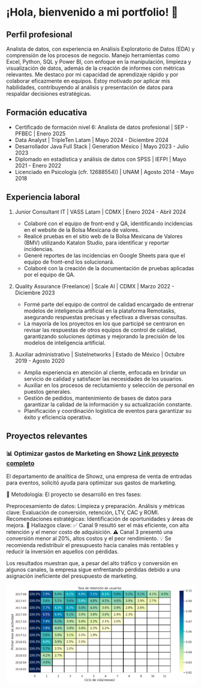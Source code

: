 # ¡Hola, bienvenido a mi portfolio! 👋  

## Perfil profesional 
Analista de datos, con experiencia en Análisis Exploratorio de Datos (EDA) y comprensión de los procesos de negocio. Manejo herramientas como Excel, Python, SQL y Power BI, con enfoque en la manipulación, limpieza y visualización de datos, además de la creación de informes con métricas relevantes. Me destaco por mi capacidad de aprendizaje rápido y por colaborar eficazmente en equipos. Estoy motivado por aplicar mis habilidades, contribuyendo al análisis y presentación de datos para respaldar decisiones estratégicas.

## Formación educativa 
* Certificado de formación nivel 6: Analista de datos profesional | SEP - PFBEC  |  Enero 2025
* Data Analyst  | TripleTen Latam | Mayo 2024 - Diciembre 2024
* Desarrollador Java Full Stack | Generation México | Mayo 2023 - Julio 2023 
* Diplomado en estadística y análisis de datos con SPSS | IEFPI | Mayo 2021 - Enero 2022 
* Licenciado en Psicología (cfr. 12688554)) | UNAM | Agosto 2014 - Mayo 2018

## Experiencia laboral 
1. Junior Consultant IT | VASS Latam | CDMX | Enero 2024 - Abril 2024
    * Colaboré con el equipo de front-end y QA, identificando incidencias en el website de la Bolsa Mexicana de valores. 
    * Realicé pruebas en el sitio web de la Bolsa Mexicana de Valores (BMV) utilizando Katalon Studio, para identificar y reportar incidencias.
    * Generé reportes de las incidencias en Google Sheets para que el equipo de front-end los solucionará.
    * Colaboré con la creación de la documentación de pruebas aplicadas por el equipo de QA.

2. Quality Assurance (Freelance) | Scale AI | CDMX | Marzo 2022 - Diciembre 2023
    * Formé parte del equipo de control de calidad encargado de entrenar modelos de inteligencia artificial en la plataforma Remotasks, asegurando respuestas precisas y efectivas a diversas consultas.
    * La mayoría de los proyectos en los que participé se centraron en revisar las respuestas de otros equipos de control de calidad, garantizando soluciones óptimas y mejorando la precisión de los modelos de inteligencia artificial.

3. Auxiliar administrativo | Sistelnetworks | Estado de México | Octubre 2019 - Agosto 2020
    * Amplia experiencia en atención al cliente, enfocada en brindar un servicio de calidad y satisfacer las necesidades de los usuarios.
    * Auxiliar en los procesos de reclutamiento y selección de personal en puestos generales.
    * Gestión de pedidos, mantenimiento de bases de datos para garantizar la calidad de la información y su actualización constante.
    * Planificación y coordinación logística de eventos para garantizar su éxito y eficiencia operativa.

## Proyectos relevantes

### 📊 Optimizar gastos de Marketing en Showz [Link proyecto completo](https://github.com/Hectorcidps/Portfolio_DA/tree/master/Proyecto%206%20-%20Optimizar%20los%20gastos%20de%20Marketing)

El departamento de analítica de Showz, una empresa de venta de entradas para eventos, solicitó ayuda para optimizar sus gastos de marketing.

🔹 Metodología:
El proyecto se desarrolló en tres fases:

Preprocesamiento de datos: Limpieza y preparación.
Análisis y métricas clave: Evaluación de conversión, retención, LTV, CAC y ROMI.
Recomendaciones estratégicas: Identificación de oportunidades y áreas de mejora.
📌 Hallazgos clave:
✅ Canal 9 resultó ser el más eficiente, con alta retención y el menor costo de adquisición.
⚠️ Canal 3 presentó una conversión menor al 20%, altos costos y el peor rendimiento.
💡 Se recomienda redistribuir el presupuesto hacia canales más rentables y reducir la inversión en aquellos con pérdidas.

Los resultados muestran que, a pesar del alto tráfico y conversión en algunos canales, la empresa sigue enfrentando pérdidas debido a una asignación ineficiente del presupuesto de marketing.

![Grafica tasa de retencion](assets/p_marketing.png)




